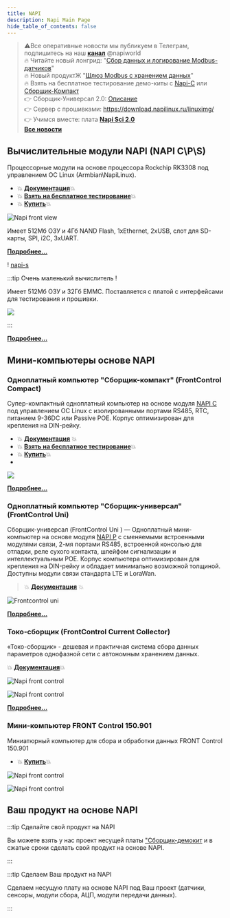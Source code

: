 ```yaml
---
title: NAPI
description: Napi Main Page
hide_table_of_contents: false
---
```


<!-- # Все о модулях NAPI и устройствах на NAPI -->
<!--
[![NNZ BANNER](../../static/img/banner/nnz-conf.jpeg)](https://event.nnz-ipc.ru/?utm_source=personal_email_banner&utm_medium=email&utm_campaign=dpa_conf_2024)

# Модули NAPI и устройства на их основе
-->
<!-- ***Вся мощь Linux в Embedded устройствах***-->

>:warning:Все оперативные новости мы публикуем в Телеграм, подпишитесь на наш **[канал](https://t.me/napiworld)** @napiworld \
> :fire: Читайте новый лонгрид: "[Сбор данных и логирование Modbus-датчиков](/software/sensors/telegraf-modbus/)" \
> :fire: Новый продуктЖ "[Шлюз Modbus с хранением данных](/docs/special/frontfage-m/)" \
> :fire: Взять на бесплатное тестирование демо-киты с [Napi-С](/docs/demokits/demokit2/) или [Сборщик-Компакт](/docs/demokits/demokit1/) \
>  :point_right: Сборщик-Универсал 2.0: [Описание](/docs/computers/FCU/) \
> :point_right: Сервер с прошивками: https://download.napilinux.ru/linuximg/ \
> :point_right: Учимся вместе: плата **[Napi Sci 2.0](/docs/sci/napisci/)** \
> **[Все новости](/blog/archive)**

<!--![Napi front view](../../static/img/banner/napi-desert.jpg) -->

<!-- [![Napi Banner](../../static/img/banner/napi-desert-long-long.jpg)](/docs/napi-intro) -->

<!-- [![Napi Banner](../../static/img/banner/napi-c-2.jpg)](/docs/napi-intro) -->
<!--
**[Взять на бесплатное тестирование](/docs/demokits/getontest-demokit2)** | **[Купить](https://nnz-ipc.ru/catalogue/front_man/front_control/modul_napi_c/)**

[![Fcc banner](../../static/img/banner/fcc2-1.jpg)](/docs/computers/frontcontrol-compact)

**[Взять на бесплатное тестирование](/docs/demokits/getontest-demokit1)** | **[Купить](https://nnz-ipc.ru/catalogue/front_man/front_compact/front_compact_159_101/)**
-->
<!--
[![Fcc banner](../../static/img/banner/napi-s-2.jpg)](/docs/napi-som-intro)
-->

## Вычислительные модули NAPI (NAPI C\P\S)

Процессорные модули на основе процессора Rockchip RK3308 под управлением ОС Linux (Armbian\NapiLinux).

- :boom: **[Документация](/docs/napi-intro)**:boom:
- :boom: **[Взять на бесплатное тестирование](/docs/demokits/getontest-demokit2)**:boom:
- :boom: **[Купить](https://nnz-ipc.ru/catalogue/front_man/front_control/modul_napi_c/)**:boom:

<!-- ![Napi front view](../../static/img/napi-som/napi12.png) -->
![Napi front view](../../static/img/img-napi-c-p/napicp1.jpg)

 Имеет 512Мб ОЗУ и 4Гб NAND Flash, 1хEthernet, 2xUSB, слот для SD-карты, SPI, i2C, 3хUART.

**[Подробнее...](/docs/napi-intro)**

<!-- ![](../../docs/img-napi-s/napi-s-small.jpg) -->
! [napi-s](../../static/img/img-napi-c-p/napis.jpg)



:::tip Очень маленький вычислитель !

Имеет 512Мб ОЗУ и 32Гб EMMC. Поставляется с платой с интерфейсами для тестирования и прошивки.

![](../../docs/napi-som/img2/napi-slot-blue-2.jpg)
<!-- ![napi-s](../../static/img/napi-som/napi-s-b1.jpg) -->

:::


**[Подробнее...](/docs/napi-som-intro)**

## Мини-компьютеры основе NAPI

### Одноплатный компьютер "Сборщик-компакт" (FrontControl Compact)

Супер-компактный одноплатный компьютер на основе модуля [NAPI C](/docs/napi-intro) под управлением ОС Linux с изолированными портами RS485, RTC, питанием 9-36DC или Passive POE. Корпус оптимизирован для крепления на DIN-рейку.

- :boom: **[Документация](/docs/computers/frontcontrol-compact/)** :boom:
- :boom: **[Взять на бесплатное тестирование](/docs/demokits/getontest-demokit1)**:boom:
- :boom: **[Купить](https://nnz-ipc.ru/catalogue/front_man/front_compact/front_compact_159_101/)**:boom:
-

![](../../docs/img-compact/balck4-allb.jpg)

**[Подробнее...](/docs/computers/frontcontrol-compact/)**

### Одноплатный компьютер "Сборщик-универсал" (FrontControl Uni)

Сборщик-универсал (FrontControl Uni ) — Одноплатный мини-компьютер на основе модуля [NAPI P](/docs/napi-intro) с сменяемыми встроенными модулями связи, 2-мя портами RS485, встроенной консолью для отладки, реле сухого контакта, шлейфом сигнализации и интеллектуальным POE. Корпус компьютера оптимизирован для крепления на DIN-рейку и обладает минимально возможной толщиной. Доступны модули связи стандарта LTE и LoraWan.

> :boom: **[Документация](/docs/computers/frontcontrol-uni/)** :boom:

![Frontcontrol uni](../../docs/img-u/rend5-small.jpg)

**[Подробнее...](/docs/computers/frontcontrol-uni/)**

### Токо-сборщик (FrontControl Current Collector)

«Токо-сборщик» - дешевая и практичная система сбора данных параметров однофазной сети с автономным хранением данных.

:boom: **[Документация](/docs/special/frontcurrent/)**:boom:

![Napi front control](../../static/img/img-c/c6.png)

![Napi front control](../../static/img/img-c/c5.png)

**[Подробнее...](/docs/special/frontcurrent/)**

### Мини-компьютер FRONT Control 150.901

Миниатюрный компьютер для сбора и обработки данных FRONT Control 150.901

- :boom: **[Купить](https://nnz-ipc.ru/catalogue/front_man/front_control/front_control_pc/
)**:boom:

![Napi front control](../../static/img/img-c/n13.png)

![Napi front control](../../static/img/img-c/n45.png)

## Ваш продукт на основе NAPI

:::tip Сделайте свой продукт на NAPI

Вы можете взять у нас проект несущей платы ["Сборщик-демокит](/docs/hidden/frontcontrol-demo) и в сжатые сроки сделать свой продукт на основе NAPI.

:::

:::tip Сделаем Ваш продукт на NAPI

Сделаем несущую плату на основе NAPI под Ваш проект (датчики, сенсоры, модули сбора, АЦП, модули передачи данных).

:::
